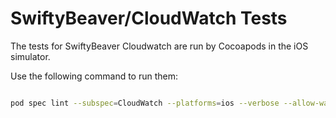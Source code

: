 # SwiftyBeaver/CloudWatch Tests

The tests for SwiftyBeaver Cloudwatch are run by Cocoapods in the iOS simulator.

Use the following command to run them:


``` Bash

pod spec lint --subspec=CloudWatch --platforms=ios --verbose --allow-warnings

```


